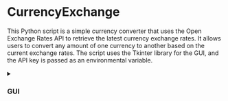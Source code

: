 # CurrencyExchange

This Python script is a simple currency converter that uses the Open Exchange Rates API to retrieve the latest currency exchange rates. It allows users to convert any amount of one currency to another based on the current exchange rates. The script uses the Tkinter library for the GUI, and the API key is passed as an environmental variable.

<details>
 <summary><h3>GUI</h3></summary>
 <img src="image.png" alt="App" width ="350">

